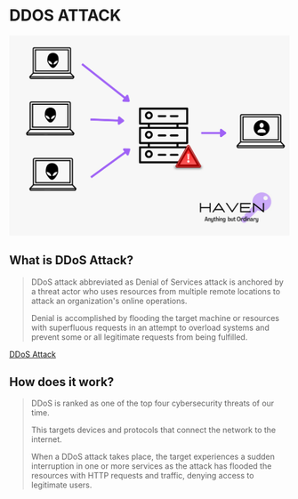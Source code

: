 # DDOS ATTACK

![DDOS Attack](./blogs/static/DDOS%20Attack.png)

## What is DDoS Attack?

> DDoS attack abbreviated as Denial of   Services attack is anchored by a threat actor who uses resources from multiple remote locations to attack an organization's online operations.
>
> Denial is accomplished by flooding the target machine or resources with superfluous requests in an attempt to overload systems and prevent some or all legitimate requests from being fulfilled.

[DDoS Attack](https://greywizard.com/shield/ddos-protection)

## How does it work?

> DDoS is ranked as one of the top four cybersecurity threats of our time.
>
> This targets devices and protocols that connect the network to the internet.
>
> When a DDoS attack takes place, the target experiences a sudden interruption in one or more services as the attack has flooded the resources with HTTP requests and traffic, denying access to legitimate users.
